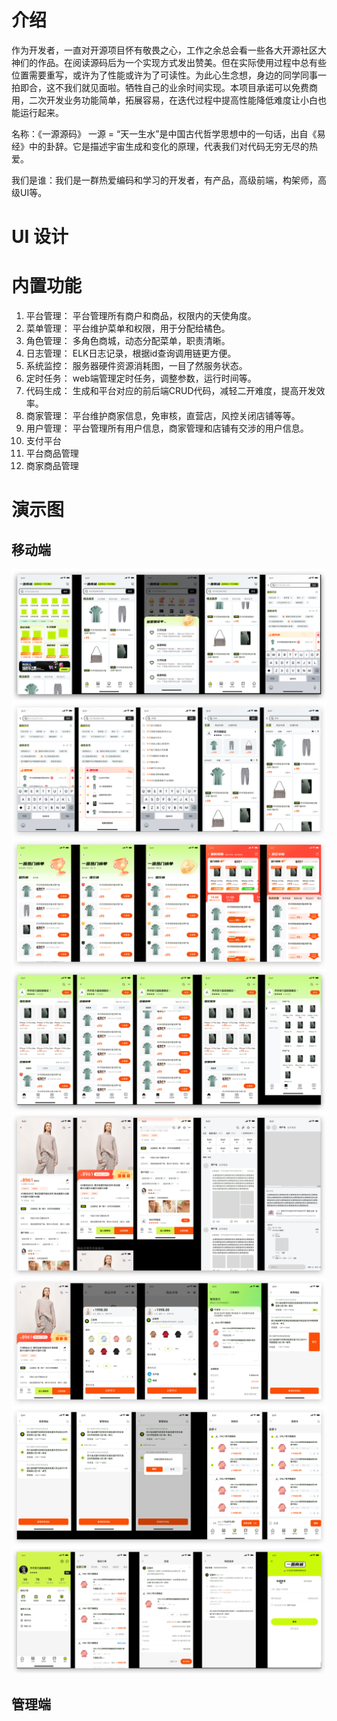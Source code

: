 # 介绍
作为开发者，一直对开源项目怀有敬畏之心，工作之余总会看一些各大开源社区大神们的作品。在阅读源码后为一个实现方式发出赞美。但在实际使用过程中总有些位置需要重写，或许为了性能或许为了可读性。为此心生念想，身边的同学同事一拍即合，这不我们就见面啦。牺牲自己的业余时间实现。本项目承诺可以免费商用，二次开发业务功能简单，拓展容易，在迭代过程中提高性能降低难度让小白也能运行起来。

名称：《一源源码》 一源 = “天一生水”是中国古代哲学思想中的一句话，出自《易经》中的卦辞。它是描述宇宙生成和变化的原理，代表我们对代码无穷无尽的热爱。

我们是谁：我们是一群热爱编码和学习的开发者，有产品，高级前端，构架师，高级UI等。

# UI 设计

# 内置功能
1. 平台管理： 平台管理所有商户和商品，权限内的天使角度。
2. 菜单管理： 平台维护菜单和权限，用于分配给橘色。
3. 角色管理： 多角色商城，动态分配菜单，职责清晰。
4. 日志管理： ELK日志记录，根据id查询调用链更方便。
5. 系统监控： 服务器硬件资源消耗图，一目了然服务状态。
6. 定时任务： web端管理定时任务，调整参数，运行时间等。
7. 代码生成： 生成和平台对应的前后端CRUD代码，减轻二开难度，提高开发效率。
8. 商家管理： 平台维护商家信息，免审核，直营店，风控关闭店铺等等。
9. 用户管理： 平台管理所有用户信息，商家管理和店铺有交涉的用户信息。
10. 支付平台
11. 平台商品管理
12. 商家商品管理


# 演示图
## 移动端
![img.png](doc/image/img.png)
![img_1.png](doc/image/img_1.png)
![img_2.png](doc/image/img_2.png)
![img_3.png](doc/image/img_3.png)
![img_4.png](doc/image/img_4.png)
![img_5.png](doc/image/img_5.png)
![img_6.png](doc/image/img_6.png)
![img_7.png](doc/image/img_7.png)
## 管理端
